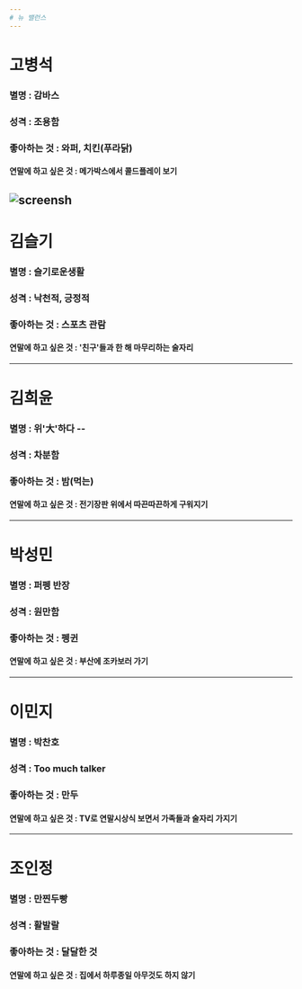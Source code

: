 ```yaml
---
# 뉴 밸런스
---
```

# 고병석
### 별명 : 감바스
### 성격 : 조용함
### 좋아하는 것 : 와퍼, 치킨(푸라닭)
#### 연말에 하고 싶은 것 : 메가박스에서 콜드플레이 보기
![screensh](http://img.hani.co.kr/imgdb/resize/2017/0319/00501616_20170319.JPG)
---
# 김슬기
### 별명 : 슬기로운생활
### 성격 : 낙천적, 긍정적
### 좋아하는 것 : 스포츠 관람 
#### 연말에 하고 싶은 것 : '친구'들과 한 해 마무리하는 술자리
---
# 김희윤
### 별명 : 위'大'하다 -- 
### 성격 : 차분함
### 좋아하는 것 : 밤(먹는)
#### 연말에 하고 싶은 것 : 전기장판 위에서 따끈따끈하게 구워지기 
---
# 박성민
### 별명 : 퍼펭 반장
### 성격 : 원만함
### 좋아하는 것 : 펭귄
#### 연말에 하고 싶은 것 : 부산에 조카보러 가기
---
# 이민지
### 별명 : 박찬호
### 성격 : Too much talker
### 좋아하는 것 : 만두
#### 연말에 하고 싶은 것 : TV로 연말시상식 보면서 가족들과 술자리 가지기
---
# 조인정
### 별명 : 만찐두빵
### 성격 : 활발랄 
### 좋아하는 것 : 달달한 것 
#### 연말에 하고 싶은 것 : 집에서 하루종일 아무것도 하지 않기

